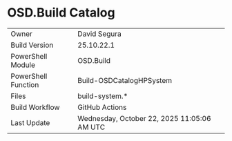 ﻿# OSD.Build Catalog

| | |
|-|-|
| Owner | David Segura |
| Build Version | 25.10.22.1 |
| PowerShell Module | OSD.Build |
| PowerShell Function | Build-OSDCatalogHPSystem |
| Files | build-system.* |
| Build Workflow | GitHub Actions |
| Last Update | Wednesday, October 22, 2025 11:05:06 AM UTC |
